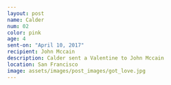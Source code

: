 ```yaml
---
layout: post
name: Calder
num: 02
color: pink
age: 4
sent-on: "April 10, 2017"
recipient: John Mccain
description: Calder sent a Valentine to John Mccain
location: San Francisco
image: assets/images/post_images/got_love.jpg
---
```


